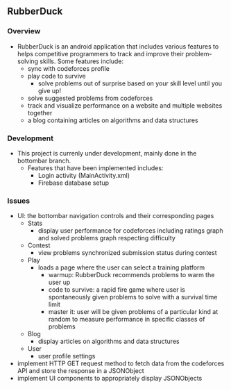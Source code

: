 ## RubberDuck

### Overview
* RubberDuck is an android application that includes various features to helps competitive programmers to track and improve their problem-solving skills. Some features include:
  * sync with codeforces profile
  * play code to survive
    * solve problems out of surprise based on your skill level until you give up!
  * solve suggested problems from codeforces
  * track and visualize performance on a website and multiple websites together
  * a blog containing articles on algorithms and data structures

### Development
* This project is currenly under development, mainly done in the bottombar branch. 
  * Features that have been implemented includes:
    * Login activity (MainActivity.xml)
    * Firebase database setup

### Issues
* UI: the bottombar navigation controls and their corresponding pages
  * Stats
    * display user performance for codeforces including ratings graph and solved problems graph respecting difficulty
  * Contest
    * view problems synchronized submission status during contest
  * Play
    * loads a page where the user can select a training platform
      * warmup: RubberDuck recommends problems to warm the user up
      * code to survive: a rapid fire game where user is spontaneously given problems to solve with a survival time limit
      * master it: user will be given problems of a particular kind at random to measure performance in specific classes of problems
  * Blog
    * display articles on algorithms and data structures
  * User
    * user profile settings
* implement HTTP GET request method to fetch data from the codeforces API and store the response in a JSONObject
* implement UI components to appropriately display JSONObjects
